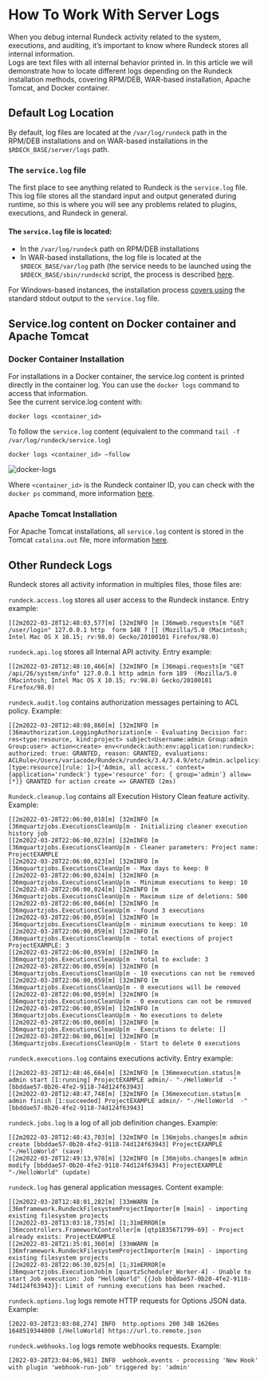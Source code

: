 # How To Work With Server Logs

When you debug internal Rundeck activity related to the system, executions, and auditing, it’s important to know where Rundeck stores all internal information.<br>
Logs are text files with all internal behavior printed in. In this article we will demonstrate how to locate different logs depending on the Rundeck installation methods, covering RPM/DEB, WAR-based installation, Apache Tomcat, and Docker container.<br>

## Default Log Location
By default, log files are located at the `/var/log/rundeck` path in the RPM/DEB installations and on WAR-based installations in the `$RDECK_BASE/server/logs` path.<br>

### The `service.log` file

The first place to see anything related to Rundeck is the `service.log` file. This log file stores all the standard input and output generated during runtime, so this is where you will see any problems related to plugins, executions, and Rundeck in general.<br>

#### The `service.log` file is located:

* In the `/var/log/rundeck` path on RPM/DEB installations
* In WAR-based installations, the log file is located at the `$RDECK_BASE/var/log` path (the service needs to be launched using the `$RDECK_BASE/sbin/rundeckd` script, the process is described [here](/administration/maintenance/startup.html#launcher).<br>

For Windows-based instances, the installation process [covers using](/administration/install/windows.html#configuring-rundeck) the standard stdout output to the `service.log` file.<br>

## Service.log content on Docker container and Apache Tomcat

### **Docker Container Installation**

For installations in a Docker container, the service.log content is printed directly in the container log. You can use the `docker logs` command to access that information.<br>
See the current service.log content with:

```
docker logs <container_id>
```

To follow the `service.log` content (equivalent to the command `tail -f /var/log/rundeck/service.log`)

```
docker logs <container_id> –follow
```

![docker-logs](@assets/img/logs_docker.png)

Where `<container_id>` is the Rundeck container ID, you can check with the `docker ps` command, more information [here](https://docs.docker.com/engine/reference/commandline/ps/).

### **Apache Tomcat Installation**

For Apache Tomcat installations, all `service.log` content is stored in the Tomcat `catalina.out` file, more information [here](https://tomcat.apache.org/tomcat-9.0-doc/logging.html#Console).

## Other Rundeck Logs

Rundeck stores all activity information in multiples files, those files are:

`rundeck.access.log` stores all user access to the Rundeck instance.
Entry example:

```
[[2m2022-03-28T12:48:03,577[m] [32mINFO [m [36mweb.requests[m "GET /user/login" 127.0.0.1 http  form 148 ? [] (Mozilla/5.0 (Macintosh; Intel Mac OS X 10.15; rv:98.0) Gecko/20100101 Firefox/98.0)
```

`rundeck.api.log` stores all Internal API activity.
Entry example:

```
[[2m2022-03-28T12:48:10,466[m] [32mINFO [m [36mapi.requests[m "GET /api/26/system/info" 127.0.0.1 http admin form 189  (Mozilla/5.0 (Macintosh; Intel Mac OS X 10.15; rv:98.0) Gecko/20100101 Firefox/98.0)
```

`rundeck.audit.log` contains authorization messages pertaining to ACL policy.
Example:

```
[[2m2022-03-28T12:48:08,860[m] [32mINFO [m [36mauthorization.LoggingAuthorization[m - Evaluating Decision for: res<type:resource, kind:project> subject<Username:admin Group:admin Group:user> action<create> env<rundeck:auth:env:application:rundeck>: authorized: true: GRANTED, reason: GRANTED, evaluations:     ACLRule</Users/variacode/Rundeck/rundeck/3.4/3.4.9/etc/admin.aclpolicy[2][type:resource][rule: 1]>{'Admin, all access.' context={application='rundeck'} type='resource' for: { group='admin'} allow=[*]} GRANTED for action create => GRANTED (2ms)
```

`Rundeck.cleanup.log` contains all Execution History Clean feature activity.
Example:

```
[[2m2022-03-28T22:06:00,018[m] [32mINFO [m [36mquartzjobs.ExecutionsCleanUp[m - Initializing cleaner execution history job
[[2m2022-03-28T22:06:00,023[m] [32mINFO [m [36mquartzjobs.ExecutionsCleanUp[m - Cleaner parameters: Project name: ProjectEXAMPLE
[[2m2022-03-28T22:06:00,023[m] [32mINFO [m [36mquartzjobs.ExecutionsCleanUp[m - Max days to keep: 0
[[2m2022-03-28T22:06:00,024[m] [32mINFO [m [36mquartzjobs.ExecutionsCleanUp[m - Minimum executions to keep: 10
[[2m2022-03-28T22:06:00,024[m] [32mINFO [m [36mquartzjobs.ExecutionsCleanUp[m - Maximum size of deletions: 500
[[2m2022-03-28T22:06:00,046[m] [32mINFO [m [36mquartzjobs.ExecutionsCleanUp[m - found 3 executions
[[2m2022-03-28T22:06:00,059[m] [32mINFO [m [36mquartzjobs.ExecutionsCleanUp[m - minimum executions to keep: 10
[[2m2022-03-28T22:06:00,059[m] [32mINFO [m [36mquartzjobs.ExecutionsCleanUp[m - total exections of project ProjectEXAMPLE: 3
[[2m2022-03-28T22:06:00,059[m] [32mINFO [m [36mquartzjobs.ExecutionsCleanUp[m - total to exclude: 3
[[2m2022-03-28T22:06:00,059[m] [32mINFO [m [36mquartzjobs.ExecutionsCleanUp[m - 10 executions can not be removed
[[2m2022-03-28T22:06:00,059[m] [32mINFO [m [36mquartzjobs.ExecutionsCleanUp[m - 0 executions will be removed
[[2m2022-03-28T22:06:00,059[m] [32mINFO [m [36mquartzjobs.ExecutionsCleanUp[m - 0 executions can not be removed
[[2m2022-03-28T22:06:00,059[m] [32mINFO [m [36mquartzjobs.ExecutionsCleanUp[m - No executions to delete
[[2m2022-03-28T22:06:00,060[m] [32mINFO [m [36mquartzjobs.ExecutionsCleanUp[m - Executions to delete: []
[[2m2022-03-28T22:06:00,061[m] [32mINFO [m [36mquartzjobs.ExecutionsCleanUp[m - Start to delete 0 executions
```

`rundeck.executions.log` contains executions activity.
Entry example:

```
[[2m2022-03-28T12:48:46,664[m] [32mINFO [m [36mexecution.status[m admin start [1:running] ProjectEXAMPLE admin/- "-/HelloWorld  -"[bbddae57-0b20-4fe2-9118-74d124f63943]
[[2m2022-03-28T12:48:47,748[m] [32mINFO [m [36mexecution.status[m admin finish [1:succeeded] ProjectEXAMPLE admin/- "-/HelloWorld  -"[bbddae57-0b20-4fe2-9118-74d124f63943]
```

`rundeck.jobs.log` is a log of all job definition changes.
Example:

```
[[2m2022-03-28T12:48:43,703[m] [32mINFO [m [36mjobs.changes[m admin create [bbddae57-0b20-4fe2-9118-74d124f63943] ProjectEXAMPLE "-/HelloWorld" (save)
[[2m2022-03-28T12:49:13,978[m] [32mINFO [m [36mjobs.changes[m admin modify [bbddae57-0b20-4fe2-9118-74d124f63943] ProjectEXAMPLE "-/HelloWorld" (update)
```

`rundeck.log` has general application messages.
Content example:

```
[[2m2022-03-28T12:48:01,282[m] [33mWARN [m [36mframework.RundeckFilesystemProjectImporter[m [main] - importing existing filesystem projects
[[2m2022-03-28T13:03:18,735[m] [1;31mERROR[m [36mcontrollers.FrameworkController[m [qtp1835671799-69] - Project already exists: ProjectEXAMPLE
[[2m2022-03-28T21:35:01,360[m] [33mWARN [m [36mframework.RundeckFilesystemProjectImporter[m [main] - importing existing filesystem projects
[[2m2022-03-28T22:06:30,025[m] [1;31mERROR[m [36mquartzjobs.ExecutionJob[m [quartzScheduler_Worker-4] - Unable to start Job execution: Job "HelloWorld" {{Job bbddae57-0b20-4fe2-9118-74d124f63943}}: Limit of running executions has been reached.
```

`rundeck.options.log` logs remote HTTP requests for Options JSON data.
Example:

```
[2022-03-28T23:03:08,274] INFO  http.options 200 34B 1626ms 1648519344000 [/HelloWorld] https://url.to.remote.json
```

`rundeck.webhooks.log` logs remote webhooks requests.
Example:

```
[2022-03-28T23:04:06,981] INFO  webhook.events - processing 'New Hook' with plugin 'webhook-run-job' triggered by: 'admin'
